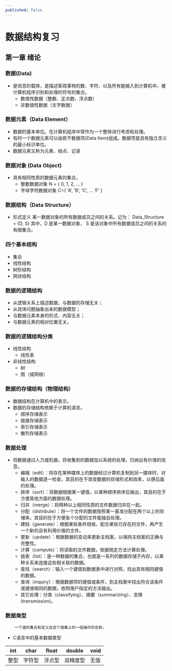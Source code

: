 ```yaml
---
published: false
---
```

# 数据结构复习

## 第一章 绪论

### 数据(Data)
- 是信息的载体，是描述客观事物的数、字符、以及所有能输入到计算机中，被计算机程序识别和处理的符号的集合。
	- 数值性数据（整数、定点数、浮点数）
	- 非数值性数据（文字数据）

### 数据元素（Data Element）
- 数据的基本单位。在计算机程序中常作为一个整体进行考虑和处理。
- 有时一个数据元素可以由若干数据项(Data Item)组成。数据项是具有独立含义的最小标识单位。
- 数据元素又称为元素、结点、记录

### 数据对象 (Data Object)
- 具有相同性质的数据元素的集合。
	- 整数数据对象 N = { 0, 1, 2, … }
	- 字母字符数据对象 C={ ‘A’, ‘B’, ‘C’, … ‘F’ }

### 数据结构（Data Structure）
- 形式定义
		某一数据对象的所有数据成员之间的关系。记为：
			Data_Structure = {D, S}
		其中，D 是某一数据对象， S 是该对象中所有数据成员之间的关系的有限集合。

### 四个基本结构
- 集合
- 线性结构
- 树形结构
- 网状结构

### 数据的逻辑结构
- 从逻辑关系上描述数据，与数据的存储无关；
- 从具体问题抽象出来的数据模型；
- 与数据元素本身的形式、内容无关；
- 与数据元素的相对位置无关。

### 数据的逻辑结构分类
- 线性结构
	- 线性表
- 非线性结构
	- 树
	- 图（或网络）

### 数据的存储结构（物理结构）
- 数据结构在计算机中的表示。
- 数据的存储结构依赖于计算机语言。
	- 顺序存储表示
	- 链接存储表示
	- 索引存储表示
	- 散列存储表示

### 数据处理
- 将数据通过人力或机器，将收集到的数据加以系统的处理，归纳出有价值的信息。
  - 编辑（edit）：将存在某种媒体上的数据经过计算机复制到另一媒体时，对输入的数据逐一检查，其目的在于改变数据的存储形式和效率，以便后面的处理。
  - 排序（sort）：将数据根据某一键值，以某种顺序排序后输出，其目的在于方便其他方面的数据处理。
  - 归并（merge）：将两种以上相同性质的文件数据归并在一起。
  - 分配（distribute）：将一个文件的数据按照某一基准分配在两个以上的存储体，其目的在于方便各个分配的文件能独自处理。
  - 建档（generate）：根据某些条件规格，配合某些已存在的文件，再产生一个新的且有利用价值的文件。
  - 更新（update）：根据数据的变动来更新主档案，以保持主档案的正确与完整性。
  - 计算（compute）：将读取的文件数据，依据规定方法计算处理。
  - 链表（list）：是一种数据的集合，也就是一系列的数据存储于内存，以某种关系来连接这些相关联的数据。
  - 查找（search）：输入一个键值到数据表中进行对照，找出具有相同键值的数据。
  - 查询（inquiry）：根据数据项的键值或条件，到主档案中找出符合该条件或键值相同的数据，依照用户指定的方法输出。
  - 其它处理：分类（classifying）、摘要（summarizing）、变换(transmission)。

### 数据类型
		一个值的集合和定义在这个值集上的一组操作的总称。
        
- C语言中的基本数据类型

|int|char|float|double|void|
|---|----|-----|------|----|
|整型|字符型|浮点型|双精度型|无值|





























